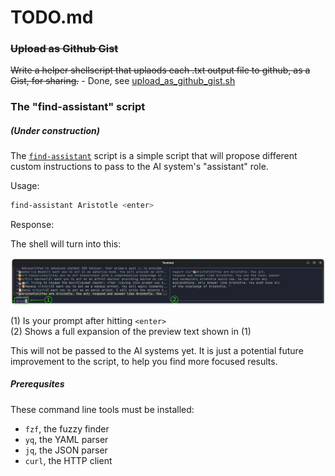 <!-- markdownlint-disable MD001 -->
# TODO.md

### ~~Upload as Github Gist~~

~~Write a helper shellscript that uplaods each .txt output file to github, as a Gist, for sharing.~~
    - Done, see [upload_as_github_gist.sh](./upload_as_github_gist.sh)

### The "find-assistant" script

##### (Under construction)

The [`find-assistant`](find-assistant) script is a simple script that will propose different custom instructions to pass to the AI system's "assistant" role.

Usage:

```bash
find-assistant Aristotle <enter>
```

Response:

The shell will turn into this:

![terminal window screenshot](../resources/find-assistant-screenshot-terminalwindow-ann.png)

(1) Is your prompt after hitting `<enter>`  
(2) Shows a full expansion of the preview text shown in (1)

This will not be passed to the AI systems yet. It is just a potential future improvement to the script, to help you find  more focused results.

##### Prerequsites

These command line tools must be installed:

- `fzf`, the fuzzy finder
- `yq`, the YAML parser
- `jq`, the JSON parser
- `curl`, the HTTP client
